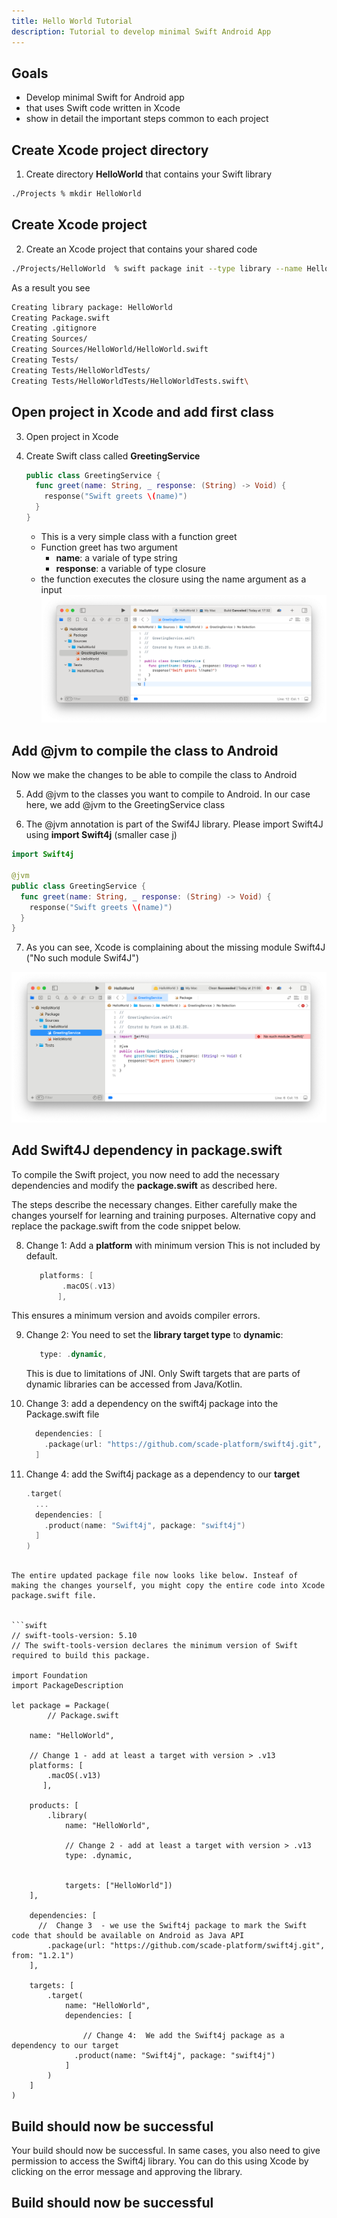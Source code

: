 ```yaml
---
title: Hello World Tutorial
description: Tutorial to develop minimal Swift Android App
---
```


## Goals
- Develop minimal Swift for Android app 
- that uses Swift code written in Xcode
- show in detail the important steps common to each project

## Create Xcode project directory
1. Create directory **HelloWorld** that contains your Swift library

```bash filename="Terminal"
./Projects % mkdir HelloWorld
```
## Create Xcode project 
2. Create an Xcode project that contains your shared code

```bash filename="Terminal"
./Projects/HelloWorld  % swift package init --type library --name HelloWorld
```
As a result you see

```bash filename="Terminal"
Creating library package: HelloWorld
Creating Package.swift
Creating .gitignore
Creating Sources/
Creating Sources/HelloWorld/HelloWorld.swift
Creating Tests/
Creating Tests/HelloWorldTests/
Creating Tests/HelloWorldTests/HelloWorldTests.swift\
```
## Open project in Xcode and add first class

3. Open project in Xcode

4. Create Swift class called **GreetingService**

	```swift
	public class GreetingService {
	  func greet(name: String, _ response: (String) -> Void) {        
	    response("Swift greets \(name)")
	  }
	}
	```
	
	- This is a very simple class with a function greet
	- Function greet has two argument
		- **name**: a variale of type string
		- **response**: a variable of type closure 
	- the function executes the closure using the name argument as a input
![img](./../img/helloworld-xcode1.png)
## Add @jvm to compile the class to Android
Now we make the changes to be able to compile the class to Android

5. Add @jvm to the classes you want to compile to Android. In our case here, we add @jvm to the GreetingService class

6. The @jvm annotation is part of the Swif4J library. Please import Swift4J using **import Swift4j** (smaller case j)

```swift
import Swift4j

@jvm
public class GreetingService {
  func greet(name: String, _ response: (String) -> Void) {
    response("Swift greets \(name)")
  }
}
```
7. As you can see, Xcode is complaining about the missing module Swift4J ("No such module Swif4J")

![img](./../img/helloworld-xcode2.png)

## Add Swift4J dependency in package.swift
To compile the Swift project, you now need to add the necessary dependencies and modify the **package.swift** as described here.

The steps describe the necessary changes. Either carefully make the changes yourself for learning and training purposes. Alternative copy and replace the package.swift from the code snippet below.

8. Change 1: Add a **platform** with minimum version
This is not included by default.

	```swift
	   platforms: [
	        .macOS(.v13)
	       ],
	```
This ensures a minimum version and avoids compiler errors. 

9. Change 2: You need to set the **library target type** to **dynamic**:

	```swift
	   type: .dynamic,
	```

	This is due to limitations of JNI. Only Swift targets that are parts of dynamic libraries can be accessed from Java/Kotlin.

10. Change 3: add a dependency on the swift4j package into the Package.swift file

	```swift
	  dependencies: [
	    .package(url: "https://github.com/scade-platform/swift4j.git", from: "1.0.0")
	  ]
	```
	
11. Change 4:  add the Swift4j package as a dependency to our **target**

	```swift
	.target(
	  ...
	  dependencies: [
	    .product(name: "Swift4j", package: "swift4j")              
	  ]
	)
```

The entire updated package file now looks like below. Insteaf of making the changes yourself, you might copy the entire code into Xcode package.swift file.


```swift
// swift-tools-version: 5.10
// The swift-tools-version declares the minimum version of Swift required to build this package.
 
import Foundation
import PackageDescription
 
let package = Package(
        // Package.swift
 
    name: "HelloWorld",
    
    // Change 1 - add at least a target with version > .v13
    platforms: [
        .macOS(.v13)
       ],
    
    products: [
        .library(
            name: "HelloWorld",
            
            // Change 2 - add at least a target with version > .v13
            type: .dynamic,
            
            
            targets: ["HelloWorld"])
    ],
 
    dependencies: [
      //  Change 3  - we use the Swift4j package to mark the Swift code that should be available on Android as Java API
        .package(url: "https://github.com/scade-platform/swift4j.git", from: "1.2.1")
    ],
 
    targets: [
        .target(
            name: "HelloWorld",
            dependencies: [
             
                // Change 4:  We add the Swift4j package as a dependency to our target
              .product(name: "Swift4j", package: "swift4j")
            ]
        )
    ]
)
```
## Build should now be successful
Your build should now be successful. In same cases, you also need to give permission to access the Swift4j library. You can do this using Xcode by clicking on the error message and approving the library.

## Build should now be successful









